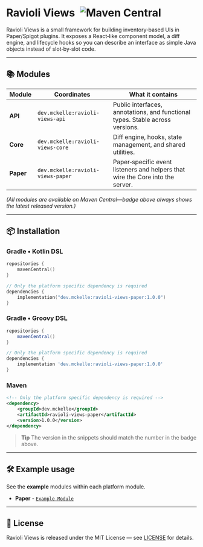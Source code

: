 # Ravioli Views  ![Maven Central](https://img.shields.io/maven-central/v/dev.mckelle/ravioli-views-core)

Ravioli Views is a small framework for building inventory‑based UIs in Paper/Spigot plugins.
It exposes a React‑like component model, a diff engine, and lifecycle hooks so you can describe an interface as simple Java objects instead of slot‑by‑slot code.

---

## 📚 Modules

| Module    | Coordinates                       | What it contains                                                               |
| --------- | --------------------------------- | ------------------------------------------------------------------------------ |
| **API**   | `dev.mckelle:ravioli-views-api`   | Public interfaces, annotations, and functional types. Stable across versions.  |
| **Core**  | `dev.mckelle:ravioli-views-core`  | Diff engine, hooks, state management, and shared utilities.                    |
| **Paper** | `dev.mckelle:ravioli-views-paper` | Paper‑specific event listeners and helpers that wire the Core into the server. |

*(All modules are available on Maven Central—badge above always shows the latest released version.)*

---

## 📦 Installation

### Gradle • Kotlin DSL

```kotlin
repositories {
    mavenCentral()
}

// Only the platform specific dependency is required
dependencies {
    implementation("dev.mckelle:ravioli-views-paper:1.0.0")
}
```

### Gradle • Groovy DSL

```groovy
repositories {
    mavenCentral()
}

// Only the platform specific dependency is required
dependencies {
    implementation 'dev.mckelle:ravioli-views-paper:1.0.0'
}
```

### Maven

```xml
<!-- Only the platform specific dependency is required -->
<dependency>
    <groupId>dev.mckelle</groupId>
    <artifactId>ravioli-views-paper</artifactId>
    <version>1.0.0</version>
</dependency>
```

> **Tip** The version in the snippets should match the number in the badge above.

---

## 🛠️ Example usage

See the **example** modules within each platform module.
- **Paper** - [`Example Module`](./paper/example)

---

## 📄 License

Ravioli Views is released under the MIT License — see [LICENSE](https://opensource.org/license/mit) for details.
